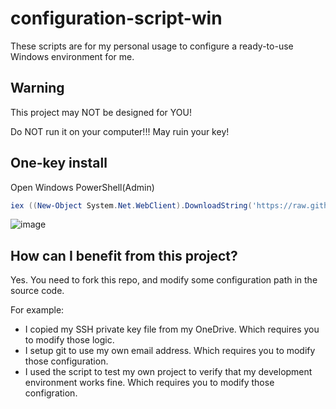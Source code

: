 # configuration-script-win

These scripts are for my personal usage to configure a ready-to-use Windows environment for me.

## Warning

This project may NOT be designed for YOU!

Do NOT run it on your computer!!! May ruin your key!

## One-key install

Open Windows PowerShell(Admin)

```powershell
iex ((New-Object System.Net.WebClient).DownloadString('https://raw.githubusercontent.com/Anduin2017/configuration-script-win/master/install.ps1'))
```

![image](https://user-images.githubusercontent.com/19531547/127482010-6f8d35f8-37c5-472a-97ae-a75c16aa3699.png)


## How can I benefit from this project?

Yes. You need to fork this repo, and modify some configuration path in the source code.

For example:

* I copied my SSH private key file from my OneDrive. Which requires you to modify those logic.
* I setup git to use my own email address. Which requires you to modify those configuration.
* I used the script to test my own project to verify that my development environment works fine. Which requires you to modify those configration.

